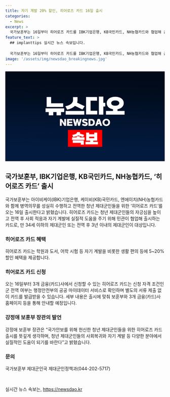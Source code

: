 ```yaml
---
title: 자기 계발 20% 할인, 히어로즈 카드 16일 출시
categories:
  - News
excerpt: >
  국가보훈부는 16일부터 히어로즈 카드를 IBK기업은행, KB국민카드, NH농협카드와 협업해 출시한다고 밝혔다. 34세 이하의 제대군인 또는 전역 후 3년 이내의 제대군인이 대상이며, 자기 계발을 위해 5~20% 할인 혜택을 제공한다. 군 전역 여부는 행정안전부의 공공 마이데이터 서비스로 확인하며, 별도의 서류 제출 없이 카드를 발급받을 수 있다. 해당 카드는 제대군인의 사회복귀와 자기 계발을 지원하며, 세부 내용은 보훈부와 3개 금융(카드)사 홈페이지 등을 통해 안내된다.
feature_text: >
  ## implanttips 실시간 뉴스 속보입니다.

  국가보훈부는 16일부터 히어로즈 카드를 IBK기업은행, KB국민카드, NH농협카드와 협업해 출시한다고 밝혔다. 34세 이하의 제대군인 또는 전역 후 3년 이내의 제대군인이 대상이며, 자기 계발을 위해 5~20% 할인 혜택을 제공한다. 군 전역 여부는 행정안전부의 공공 마이데이터 서비스로 확인하며, 별도의 서류 제출 없이 카드를 발급받을 수 있다. 해당 카드는 제대군인의 사회복귀와 자기 계발을 지원하며, 세부 내용은 보훈부와 3개 금융(카드)사 홈페이지 등을 통해 안내된다.
image: '/assets/img/newsdao_breakingnews.jpg'
---
```


<p><img src="/assets/img/newsdao_breakingnews.jpg" alt="implanttips 속보" /></p>

<h2 data-ke-size="size26">국가보훈부, IBK기업은행, KB국민카드, NH농협카드, ‘히어로즈 카드’ 출시</h2>

<p data-ke-size="size16">국가보훈부는 아이비케이(IBK)기업은행, 케이비(KB)국민카드, 엔에이치(NH)농협카드와 함께 병역의무를 성실히 수행하고 전역한 청년 제대군인들을 위한 ‘히어로즈 카드’를 오는 16일 출시한다고 밝혔습니다. 히어로즈 카드는 청년 제대군인들의 자긍심을 높이고 전역 후 사회 적응과 자기 계발에 실질적 도움을 주기 위해 민관이 협업해 출시하는 카드로, 만 34세 이하의 제대군인 또는 전역 후 3년 이내의 제대군인이 대상입니다.</p>

<h3 data-ke-size="size24">히어로즈 카드 혜택</h3>

<p data-ke-size="size16">히어로즈 카드는 학원과 도서, 어학 시험 등 자기 계발을 비롯한 생활 편의 등에 5~20% 할인 혜택을 제공합니다.</p>

<h3 data-ke-size="size24">히어로즈 카드 신청</h3>

<p data-ke-size="size16">오는 16일부터 3개 금융(카드)사에서 신청할 수 있는 히어로즈 카드는 신청 자격 조건인 군 전역 여부는 행정안전부의 공공 마이데이터 서비스로 확인하며 별도의 서류 제출 없이 카드를 발급받을 수 있습니다. 세부 내용은 출시에 맞춰 보훈부와 3개 금융(카드)사 홈페이지 등을 통해 안내할 예정입니다.</p>

<h3 data-ke-size="size24">강정애 보훈부 장관의 발언</h3>

<p data-ke-size="size16">강정애 보훈부 장관은 “국가안보를 위해 헌신한 청년 제대군인들을 위한 히어로즈 카드 출시를 뜻깊게 생각하며, 청년 제대군인들의 사회복귀와 자기 계발 등 다양한 분야에서 실질적인 도움이 되기를 바란다”고 밝혔습니다.</p>

<h3 data-ke-size="size24">문의</h3>

<p data-ke-size="size16">국가보훈부 제대군인국 제대군인정책과(044-202-5717)</p>

<p data-ke-size="size16">&nbsp;</p>
실시간 뉴스 속보는, <a href="https://newsdao.kr" rel="dofollow">https://newsdao.kr</a>


